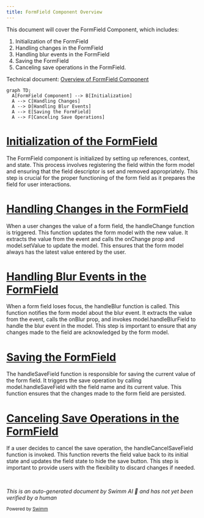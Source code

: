 ```yaml
---
title: FormField Component Overview
---
```

This document will cover the FormField Component, which includes:

1. Initialization of the FormField
2. Handling changes in the FormField
3. Handling blur events in the FormField
4. Saving the FormField
5. Canceling save operations in the FormField.

Technical document: <SwmLink doc-title="Overview of FormField Component">[Overview of FormField Component](/.swm/overview-of-formfield-component.g648wjaw.sw.md)</SwmLink>

```mermaid
graph TD;
  A[FormField Component] --> B[Initialization]
  A --> C[Handling Changes]
  A --> D[Handling Blur Events]
  A --> E[Saving the FormField]
  A --> F[Canceling Save Operations]
```

# [Initialization of the FormField](https://app.swimm.io/repos/Z2l0aHViJTNBJTNBc2VudHJ5LWRlbW8tMSUzQSUzQVN3aW1tLURlbW8=/docs/g648wjaw#formfield-initialization)

The FormField component is initialized by setting up references, context, and state. This process involves registering the field within the form model and ensuring that the field descriptor is set and removed appropriately. This step is crucial for the proper functioning of the form field as it prepares the field for user interactions.

# [Handling Changes in the FormField](https://app.swimm.io/repos/Z2l0aHViJTNBJTNBc2VudHJ5LWRlbW8tMSUzQSUzQVN3aW1tLURlbW8=/docs/g648wjaw#handling-field-changes)

When a user changes the value of a form field, the handleChange function is triggered. This function updates the form model with the new value. It extracts the value from the event and calls the onChange prop and model.setValue to update the model. This ensures that the form model always has the latest value entered by the user.

# [Handling Blur Events in the FormField](https://app.swimm.io/repos/Z2l0aHViJTNBJTNBc2VudHJ5LWRlbW8tMSUzQSUzQVN3aW1tLURlbW8=/docs/g648wjaw#handling-field-blur)

When a form field loses focus, the handleBlur function is called. This function notifies the form model about the blur event. It extracts the value from the event, calls the onBlur prop, and invokes model.handleBlurField to handle the blur event in the model. This step is important to ensure that any changes made to the field are acknowledged by the form model.

# [Saving the FormField](https://app.swimm.io/repos/Z2l0aHViJTNBJTNBc2VudHJ5LWRlbW8tMSUzQSUzQVN3aW1tLURlbW8=/docs/g648wjaw#handling-save-field)

The handleSaveField function is responsible for saving the current value of the form field. It triggers the save operation by calling model.handleSaveField with the field name and its current value. This function ensures that the changes made to the form field are persisted.

# [Canceling Save Operations in the FormField](https://app.swimm.io/repos/Z2l0aHViJTNBJTNBc2VudHJ5LWRlbW8tMSUzQSUzQVN3aW1tLURlbW8=/docs/g648wjaw#canceling-save-field)

If a user decides to cancel the save operation, the handleCancelSaveField function is invoked. This function reverts the field value back to its initial state and updates the field state to hide the save button. This step is important to provide users with the flexibility to discard changes if needed.

&nbsp;

*This is an auto-generated document by Swimm AI 🌊 and has not yet been verified by a human*

<SwmMeta version="3.0.0" repo-id="Z2l0aHViJTNBJTNBc2VudHJ5LWRlbW8tMSUzQSUzQVN3aW1tLURlbW8=" repo-name="sentry-demo-1" doc-type="product-flows"><sup>Powered by [Swimm](/)</sup></SwmMeta>
